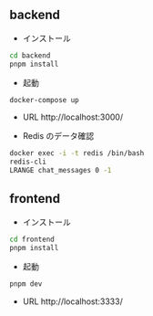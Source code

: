 ## backend

- インストール

```bash
cd backend
pnpm install
```

- 起動

```bash
docker-compose up
```

- URL
  http://localhost:3000/

- Redis のデータ確認

```bash
docker exec -i -t redis /bin/bash
redis-cli
LRANGE chat_messages 0 -1
```

## frontend

- インストール

```bash
cd frontend
pnpm install
```

- 起動

```bash
pnpm dev
```

- URL
  http://localhost:3333/
